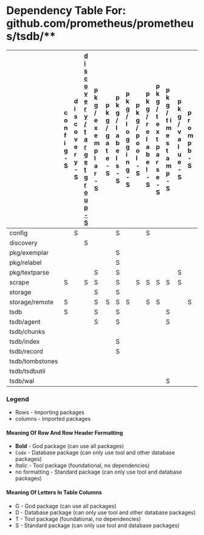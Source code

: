 # Dependency Table For: github.com/prometheus/prometheus/tsdb/**

| | c o n f i g - S | d i s c o v e r y - S | [d i s c o v e r y / t a r g e t g r o u p - S](../discovery/package_dependencies.md)  | p k g / e x e m p l a r - S | p k g / g a t e - S | p k g / l a b e l s - S | p k g / l o g g i n g - S | p k g / p o o l - S | p k g / r e l a b e l - S | p k g / t e x t p a r s e - S | p k g / t i m e s t a m p - S | p k g / v a l u e - S | p r o m p b - S | s c r a p e - S | s t o r a g e - S | s t o r a g e / r e m o t e - S | t s d b - S | t s d b / c h u n k e n c - S | t s d b / c h u n k s - S | t s d b / e n c o d i n g - S | t s d b / e r r o r s - S | t s d b / f i l e u t i l - S | t s d b / g o v e r s i o n - S | t s d b / i n d e x - S | t s d b / r e c o r d - S | t s d b / t o m b s t o n e s - S | t s d b / t s d b u t i l - S | t s d b / w a l - S | u t i l / o s u t i l - S |
| :- | :- | :- | :- | :- | :- | :- | :- | :- | :- | :- | :- | :- | :- | :- | :- | :- | :- | :- | :- | :- | :- | :- | :- | :- | :- | :- | :- | :- | :- |
| config | | S | | | | S | | | S | | | | | | | | | | | | | | | | | | | | |
| discovery | | | S | | | | | | | | | | | | | | | | | | | | | | | | | | |
| pkg/exemplar | | | | | | S | | | | | | | | | | | | | | | | | | | | | | | |
| pkg/relabel | | | | | | S | | | | | | | | | | | | | | | | | | | | | | | |
| pkg/textparse | | | | S | | S | | | | | | S | | | | | | | | | | | | | | | | | |
| scrape | S | | S | S | | S | | S | S | S | S | S | | | S | | | | | | | | | | | | | | S |
| storage | | | | S | | S | | | | | | | | | | | | S | S | | S | | | | | | S | | |
| storage/remote | S | | | S | S | S | S | | S | S | | | S | S | S | | | S | S | | | | | | S | | | S | |
| tsdb | S | | | S | | S | | | | | S | | | | S | | | S | S | S | S | S | S | S | S | S | S | S | |
| tsdb/agent | | | | S | | S | | | | | S | | | | S | S | S | | S | | | | | | S | | | S | |
| tsdb/chunks | | | | | | | | | | | | | | | | | | S | | | S | S | | | | | | | |
| tsdb/index | | | | | | S | | | | | | | | | S | | | | S | S | S | S | | | | | | | |
| tsdb/record | | | | | | S | | | | | | | | | S | | | | S | S | | | | | | S | | | |
| tsdb/tombstones | | | | | | | | | | | | | | | S | | | | | S | S | S | | | | | | | |
| tsdb/tsdbutil | | | | | | | | | | | | | | | | | | S | S | | | | | | | | | | |
| tsdb/wal | | | | | | | | | | | S | | | | | | | | S | | S | S | | | S | S | | | |

### Legend

* Rows - Importing packages
* columns - Imported packages


#### Meaning Of Row And Row Header Formatting

* **Bold** - God package (can use all packages)
* `Code` - Database package (can only use tool and other database packages)
* _Italic_ - Tool package (foundational, no dependencies)
* no formatting - Standard package (can only use tool and database packages)


#### Meaning Of Letters In Table Columns

* G - God package (can use all packages)
* D - Database package (can only use tool and other database packages)
* T - Tool package (foundational, no dependencies)
* S - Standard package (can only use tool and database packages)
